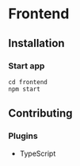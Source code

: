 # Frontend

## Installation

### Start app

```
cd frontend
npm start
```

## Contributing

### Plugins

- TypeScript
